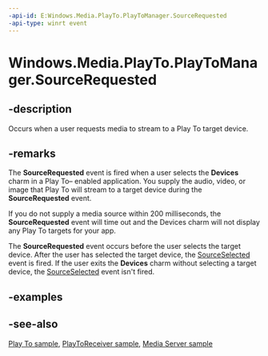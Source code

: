 ```yaml
---
-api-id: E:Windows.Media.PlayTo.PlayToManager.SourceRequested
-api-type: winrt event
---
```


<!-- Event syntax
public event Windows.Foundation.TypedEventHandler SourceRequested<Windows.Media.PlayTo.PlayToManager,  Windows.Media.PlayTo.PlayToSourceRequestedEventArgs>
-->

# Windows.Media.PlayTo.PlayToManager.SourceRequested

## -description
Occurs when a user requests media to stream to a Play To target device.

## -remarks
The **SourceRequested** event is fired when a user selects the **Devices** charm in a Play To– enabled application. You supply the audio, video, or image that Play To will stream to a target device during the **SourceRequested** event.

If you do not supply a media source within 200 milliseconds, the **SourceRequested** event will time out and the Devices charm will not display any Play To targets for your app.

The **SourceRequested** event occurs before the user selects the target device. After the user has selected the target device, the [SourceSelected](playtomanager_sourceselected.md) event is fired. If the user exits the **Devices** charm without selecting a target device, the [SourceSelected](playtomanager_sourceselected.md) event isn't fired.



## -examples

## -see-also
[Play To sample](https://github.com/microsoftarchive/msdn-code-gallery-microsoft/tree/master/Official%20Windows%20Platform%20Sample/Windows%208%20app%20samples/%5BC%2B%2B%5D-Windows%208%20app%20samples/C%2B%2B/Windows%208%20app%20samples/Media%20Play%20To%20sample%20(Windows%208)), [PlayToReceiver sample](https://go.microsoft.com/fwlink/p/?linkid=245167), [Media Server sample](https://go.microsoft.com/fwlink/p/?linkid=245168)
